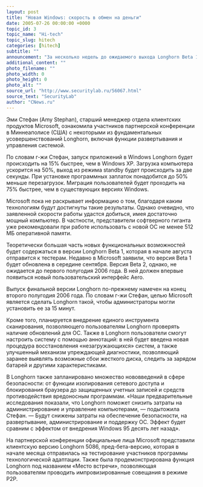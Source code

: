 ```yaml
---
layout: post
title: "Новая Windows: скорость в обмен на деньги"
date: 2005-07-26 00:00:00 +0000
topic_id: 3
topic_name: "Hi-tech"
topic_slug: hitech
categories: [hitech]
subtitle: ""
announcement: "За несколько недель до ожидаемого выхода Longhorn Beta 1 Microsoft озвучила некоторые характеристики новой ОС. По словам представителей Microsoft, загрузка компьютера ускорится на 50%, а миграция на ОС будет проходить на 75% быстрее. При этом минимальный объем памяти для работы с новой ОС составляет 512 МБ, что делает ее заведомо дорогим удовольствием для определенных категорий пользователей."
additional_content: ""
photo_filename: ""
photo_width: 0
photo_height: 0
photo_alt: ""
source_url: "http://www.securitylab.ru/56067.html"
source_text: "SecurityLab"
author: "CNews.ru"
---
```

Эми Стефан (Amy Stephan), старший менеджер отдела клиентских продуктов Microsoft, ознакомила участников партнерской конференции в Миннеаполисе (США) с некоторыми из фундаментальных усовершенствований Longhorn, включая функции развертывания и управления системой.

По словам г-жи Стефан, запуск приложений в Windows Longhorn будет происходить на 15% быстрее, чем в Windows XP. Загрузка компьютера ускорится на 50%, выход из режима standby будет происходить за две секунды. При установке программных заплаток понадобится до 50% меньше перезагрузок. Миграция пользователей будет проходить на 75% быстрее, чем в существующих версиях Windows.

Microsoft пока не раскрывает информацию о том, благодаря каким технологиям будут достигнуты такие результаты. Однако очевидно, что заявленной скорости работы удастся добиться, имея достаточно мощный компьютер. В частности, представители софтверного гиганта уже рекомендовали при работе использовать с новой ОС не менее 512 МБ оперативной памяти.

Теоретически большая часть новых функциональных возможностей будет содержаться в версии Longhorn Beta 1, которая в начале августа отправится к тестерам. Недавно в Microsoft заявили, что версия Beta 1 будет обновлена в середине сентября. Версия Beta 2, однако, не ожидается до первого полугодия 2006 года. В ней должен впервые появиться новый пользовательский интерфейс Aero.

Выпуск финальной версии Longhorn по-прежнему намечен на конец второго полугодия 2006 года. По словам г-жи Стефан, целью Microsoft является сделать Longhorn такой, чтобы администраторы могли установить ее за 15 минут.

Кроме того, планируется внедрение единого инструмента сканирования, позволяющего пользователям Longhorn проверять наличие обновлений для ОС. Также в Longhorn пользователи смогут настроить систему с помощью аннотаций: в ней будет введена новая процедура восстановления «незагружающихся» систем, а также улучшенный механизм упреждающей диагностики, позволяющий заранее выявлять возможные сбои жесткого диска, следить за зарядом батарей и другими характеристиками.

В Longhorn также запланировано множество нововведений в сфере безопасности: от функции изолирования сетевого доступа и блокирования браузера до защищенных учетных записей и средств противодействия вредоносным программам. «Наши предварительные исследования показали, что Longhorn поможет снизить затраты на администрирование и управление компьютерами, — подытожила Стефан. — Будут снижены затраты на обеспечение безопасности, на развертывание, администрирование и поддержку ОС. Эффект будет сравним с эффектом от внедрения Windows 95 десять лет назад».

На партнерской конференции официальные лица Microsoft представили клиентскую версию Longhorn 5086, пред-бета-версию, которая в начале месяца отправилась на тестирование участников программы технологической адаптации. Также была продемонстрирована функция Longhorn под названием «Место встречи», позволяющая пользователям проводить импровизированные совещания в режиме Р2Р.
